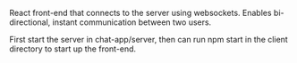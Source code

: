 React front-end that connects to the server using websockets. Enables bi-directional, instant communication between two
users.

First start the server in chat-app/server, then can run npm start in the client directory to start up the front-end.

